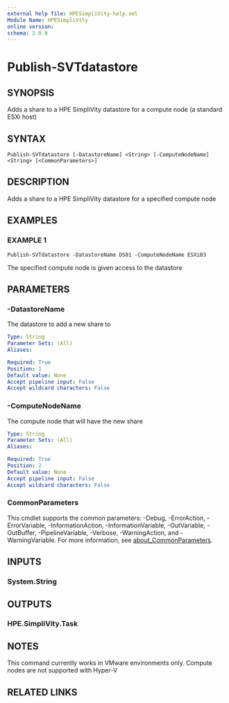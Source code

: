 ```yaml
---
external help file: HPESimpliVity-help.xml
Module Name: HPESimpliVity
online version:
schema: 2.0.0
---
```


# Publish-SVTdatastore

## SYNOPSIS
Adds a share to a HPE SimpliVity datastore for a compute node (a standard ESXi host)

## SYNTAX

```
Publish-SVTdatastore [-DatastoreName] <String> [-ComputeNodeName] <String> [<CommonParameters>]
```

## DESCRIPTION
Adds a share to a HPE SimpliVity datastore for a specified compute node

## EXAMPLES

### EXAMPLE 1
```
Publish-SVTdatastore -DatastoreName DS01 -ComputeNodeName ESXi03
```

The specified compute node is given access to the datastore

## PARAMETERS

### -DatastoreName
The datastore to add a new share to

```yaml
Type: String
Parameter Sets: (All)
Aliases:

Required: True
Position: 1
Default value: None
Accept pipeline input: False
Accept wildcard characters: False
```

### -ComputeNodeName
The compute node that will have the new share

```yaml
Type: String
Parameter Sets: (All)
Aliases:

Required: True
Position: 2
Default value: None
Accept pipeline input: False
Accept wildcard characters: False
```

### CommonParameters
This cmdlet supports the common parameters: -Debug, -ErrorAction, -ErrorVariable, -InformationAction, -InformationVariable, -OutVariable, -OutBuffer, -PipelineVariable, -Verbose, -WarningAction, and -WarningVariable. For more information, see [about_CommonParameters](http://go.microsoft.com/fwlink/?LinkID=113216).

## INPUTS

### System.String
## OUTPUTS

### HPE.SimpliVity.Task
## NOTES
This command currently works in VMware environments only.
Compute nodes are not supported with Hyper-V

## RELATED LINKS
